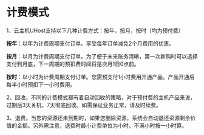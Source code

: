 

# 计费模式

1、云主机UHost支持以下几种计费方式：按年，按月，按时（均为预付费）

**按年**：以年为计费周期支付订单。享受每年订单减免2个月费用的优惠。

**按月**：以月为计费周期支付订单。为了便于未来账务清晰，第一次新购时可以选择支付到月底，下一周期的预扣费时间将是次月1日0点前。

**按时**：以小时为计费周期支付订单。您需预支付1小时费用开通产品。产品开通后每半小时预扣下一小时费用。

2、回收。不同的计费模式都有着自动回收的策略，对于预付费的主机产品来说，过期后3天关机，7天彻底回收。如需保证业务正常，请及时续费。

3、退费。当您的资源还未到期时，如果您删除资源，系统会自动退还资源剩余价值的金额。另外需注意，退费时最小计费单位为小时，不满小时按一小时算。
